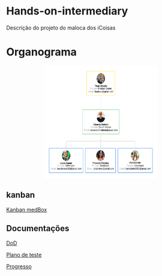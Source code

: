 # Hands-on-intermediary
Descrição do projeto do maloca dos iCoisas

# Organograma
<p align="center">
<img src="Organograma/Organograma KOALA CORP.png" alt="Organograma Koala Corp" width="300" height="300">
</p>

## kanban
[Kanban medBox](https://github.com/users/Lucas-Ladislau/projects/3)

## Documentações
[DoD](https://docs.google.com/document/d/1XRfciRcdxn_keaoMrvs4giUWTeEcKEWY/edit?usp=sharing&ouid=107033149333924170493&rtpof=true&sd=true)

[Plano de teste](https://docs.google.com/document/d/1Ct1p1nlB6cs9Wzo0urMIza8SMZurDoA4/edit?usp=sharing&ouid=107033149333924170493&rtpof=true&sd=true)

[Progresso](https://docs.google.com/document/d/1JBzfeq8OowKTLfAnmz8IeUQeDAoNlAer/edit?usp=sharing&ouid=107033149333924170493&rtpof=true&sd=true)
